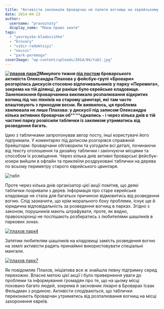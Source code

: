 ```yaml
---
title: "Активісти закликали броварчан не палити вогнища на єврейському кладовищі"
date: 2014-04-23
author: 
  username: "pravoznaty"
  display_name: "Маєш право знати"
tags: 
  - "yevreyske-kladovishhe"
  - "brovary"
  - "vibir-redaktsiyi"
  - "novini"
  - "park-peremoga"
coverImage: "wp-content/uploads/2014/04/tabl.jpg"
---
```


**[![плахов парк2](https://mpz.brovary.org/wp-content/uploads/2014/04/plahov-park2.jpg)](https://mpz.brovary.org/wp-content/uploads/2014/04/plahov-park2.jpg)Минулого тижня [під постом](https://www.facebook.com/photo.php?fbid=648906078515630&set=gm.808708752492426&type=1&theater) броварського активіста Олександра Плахова у фейсбук-групі «Бровари» розгорілась дискусія стосовно відпочивальників у парку «Перемога», зокрема на тій ділянці, де раніше було єврейське кладовище. Занепокоєння броварчанина викликало розпалювання відкритих вогнищ під час пікніків на старому цвинтарі, які там часто влаштовують з приходом весни. Як виявилось, ця проблема хвилювала не лише Плахова: у дискусії під записом Олександра кілька активних броварчан об****’****єднались - і через кілька днів в тій частині парку розвісили таблички із закликом утриматись від розведення багать.**

Ідею з табличками запропонував автор посту, інші користувачі його підтримали. У коментарях під дописом розгорівся справжній брейшторм: броварчани обговорили та узгодили всі деталі, починаючи від тексту оголошення та дизайну таблички і закінчуючи місцями та способом їх розміщення. Через кілька днів активні броварські фейсбук-юзери вийшли в офлайн та приклеїли роздруковані таблички на дерева по всьому периметру старого єврейського цвинтаря.

![табл](https://mpz.brovary.org/wp-content/uploads/2014/04/tabl.jpg)

Проте через кілька днів організатор цієї акції помітив, що деякі таблички позривали з дерев. Інформація про старе єврейське кладовище не стала для багатьох причиною відмовитись від розведення вогню. Слід зазначити, що крім морального боку проблеми, існує ще й юридична відповідальність за розведення вогнищ в парках. Згідно з законом, порушників мають штрафувати, проте, як видно, правоохоронці не поспішають розбиратись з любителями шашликів в паркових зонах.

[![плахов парк4](https://mpz.brovary.org/wp-content/uploads/2014/04/plahov-park4.jpg)](https://mpz.brovary.org/wp-content/uploads/2014/04/plahov-park4.jpg)

Затятим любителям шашликів на кладовищі замість розведення вогню на землі активісти радять принаймні використовувати спеціальні мангали.

[![плахов парк7](https://mpz.brovary.org/wp-content/uploads/2014/04/plahov-park7.jpg)](https://mpz.brovary.org/wp-content/uploads/2014/04/plahov-park7.jpg)

Як повідомляє Плахов, ініціатива все ж знайшла певну підтримку серед перехожих. Власне метою цієї акції і було привернення уваги до проблеми та інформування громадян про те, що на цьому місці поховано багато людей, зокрема й засновник лікарні в Броварах Ісаак Фельдман з родиною. Активісти сподіваються, що таблички переконають броварчан утриматись від розпалювання вогнищ на місці захоронення євреїв.
